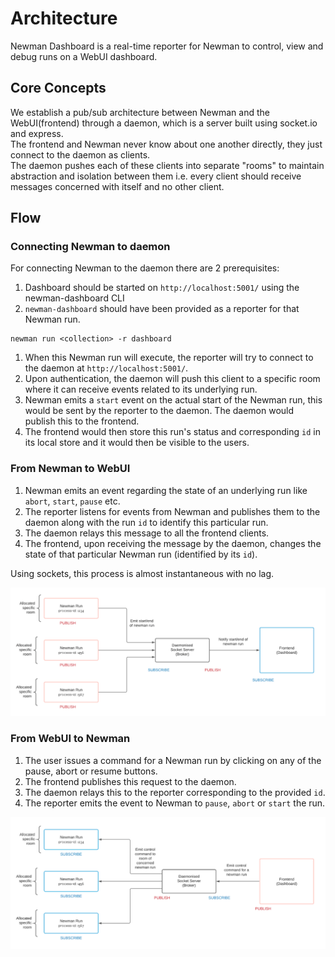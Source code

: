 # Architecture

Newman Dashboard is a real-time reporter for Newman to control, view and debug runs on a WebUI dashboard.

## Core Concepts

We establish a pub/sub architecture between Newman and the WebUI(frontend) through a daemon, which is a server built using socket.io and express. <br/>
The frontend and Newman never know about one another directly, they just connect to the daemon as clients.<br/>
The daemon pushes each of these clients into separate "rooms" to maintain abstraction and isolation between them i.e. every client should receive messages concerned with itself and no other client. <br/>

## Flow

### Connecting Newman to daemon

For connecting Newman to the daemon there are 2 prerequisites:

1. Dashboard should be started on `http://localhost:5001/` using the newman-dashboard CLI
2. `newman-dashboard` should have been provided as a reporter for that Newman run.

```
newman run <collection> -r dashboard
```

1. When this Newman run will execute, the reporter will try to connect to the daemon at `http://localhost:5001/`.
2. Upon authentication, the daemon will push this client to a specific room where it can receive events related to its underlying run.
3. Newman emits a `start` event on the actual start of the Newman run, this would be sent by the reporter to the daemon. The daemon would publish this to the frontend.
4. The frontend would then store this run's status and corresponding `id` in its local store and it would then be visible to the users.

### From Newman to WebUI

1. Newman emits an event regarding the state of an underlying run like `abort`, `start`, `pause` etc.
2. The reporter listens for events from Newman and publishes them to the daemon along with the run `id` to identify this particular run.
3. The daemon relays this message to all the frontend clients.
4. The frontend, upon receiving the message by the daemon, changes the state of that particular Newman run (identified by its `id`).

Using sockets, this process is almost instantaneous with no lag.

![Runs publishing to daemon](./img/run_publish.png)

### From WebUI to Newman

1. The user issues a command for a Newman run by clicking on any of the pause, abort or resume buttons.
2. The frontend publishes this request to the daemon.
3. The daemon relays this to the reporter corresponding to the provided `id`.
4. The reporter emits the event to Newman to `pause`, `abort` or `start` the run.

![Frontend publishing to daemon](./img/frontend_publish.png)
